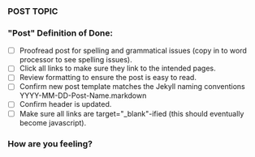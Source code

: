 ### POST TOPIC

### "Post" Definition of Done:
- [ ] Proofread post for spelling and grammatical issues (copy in to word processor to see spelling issues).
- [ ] Click all links to make sure they link to the intended pages.
- [ ] Review formatting to ensure the post is easy to read.
- [ ] Confirm new post template matches the Jekyll naming conventions YYYY-MM-DD-Post-Name.markdown
- [ ] Confirm header is updated.
- [ ] Make sure all links are target="_blank"-ified (this should eventually become javascript).

### How are you feeling?
